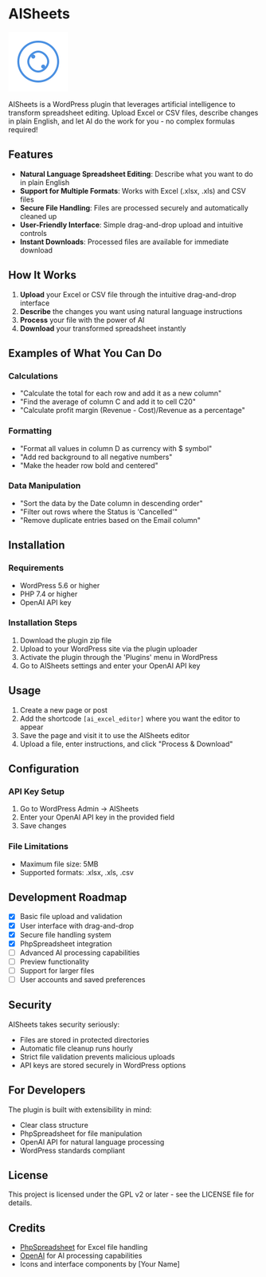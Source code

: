 # AISheets

![AISheets Logo](ai-excel-editor/img/ai-icon.svg)

AISheets is a WordPress plugin that leverages artificial intelligence to transform spreadsheet editing. Upload Excel or CSV files, describe changes in plain English, and let AI do the work for you - no complex formulas required!

## Features

- **Natural Language Spreadsheet Editing**: Describe what you want to do in plain English
- **Support for Multiple Formats**: Works with Excel (.xlsx, .xls) and CSV files
- **Secure File Handling**: Files are processed securely and automatically cleaned up
- **User-Friendly Interface**: Simple drag-and-drop upload and intuitive controls
- **Instant Downloads**: Processed files are available for immediate download

## How It Works

1. **Upload** your Excel or CSV file through the intuitive drag-and-drop interface
2. **Describe** the changes you want using natural language instructions
3. **Process** your file with the power of AI
4. **Download** your transformed spreadsheet instantly

## Examples of What You Can Do

### Calculations
- "Calculate the total for each row and add it as a new column"
- "Find the average of column C and add it to cell C20"
- "Calculate profit margin (Revenue - Cost)/Revenue as a percentage"

### Formatting
- "Format all values in column D as currency with $ symbol"
- "Add red background to all negative numbers"
- "Make the header row bold and centered"

### Data Manipulation
- "Sort the data by the Date column in descending order"
- "Filter out rows where the Status is 'Cancelled'"
- "Remove duplicate entries based on the Email column"

## Installation

### Requirements
- WordPress 5.6 or higher
- PHP 7.4 or higher
- OpenAI API key

### Installation Steps
1. Download the plugin zip file
2. Upload to your WordPress site via the plugin uploader
3. Activate the plugin through the 'Plugins' menu in WordPress
4. Go to AISheets settings and enter your OpenAI API key

## Usage

1. Create a new page or post
2. Add the shortcode `[ai_excel_editor]` where you want the editor to appear
3. Save the page and visit it to use the AISheets editor
4. Upload a file, enter instructions, and click "Process & Download"

## Configuration

### API Key Setup
1. Go to WordPress Admin → AISheets
2. Enter your OpenAI API key in the provided field
3. Save changes

### File Limitations
- Maximum file size: 5MB
- Supported formats: .xlsx, .xls, .csv

## Development Roadmap

- [x] Basic file upload and validation
- [x] User interface with drag-and-drop
- [x] Secure file handling system
- [x] PhpSpreadsheet integration
- [ ] Advanced AI processing capabilities
- [ ] Preview functionality
- [ ] Support for larger files
- [ ] User accounts and saved preferences

## Security

AISheets takes security seriously:
- Files are stored in protected directories
- Automatic file cleanup runs hourly
- Strict file validation prevents malicious uploads
- API keys are stored securely in WordPress options

## For Developers

The plugin is built with extensibility in mind:
- Clear class structure
- PhpSpreadsheet for file manipulation
- OpenAI API for natural language processing
- WordPress standards compliant

## License

This project is licensed under the GPL v2 or later - see the LICENSE file for details.

## Credits

- [PhpSpreadsheet](https://github.com/PHPOffice/PhpSpreadsheet) for Excel file handling
- [OpenAI](https://openai.com/) for AI processing capabilities
- Icons and interface components by [Your Name]